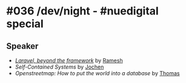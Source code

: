 # #036 /dev/night - #nuedigital special

## Speaker

- [_Laravel, beyond the framework_](https://docs.google.com/presentation/d/1XvhblO53Y0STdECv4TpYYCtTyiJLr2AT1reYK7dI5-0/edit#slide=id.g5c86d9e6bb_1_53) by [Ramesh](https://twitter.com/mhetreramesh)
- _Self-Contained Systems_ by [Jochen](https://twitter.com/jochen_christ)
- _Openstreetmap: How to put the world into a database_ by [Thomas](https://github.com/ThomasChr)

